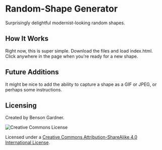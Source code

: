 # Random-Shape Generator
Surprisingly delightful modernist-looking random shapes.

## How It Works
Right now, this is super simple. Download the files and load index.html.
Click anywhere in the page when you're ready for a new shape.

## Future Additions
It might be nice to add the ability to capture a shape as a GIF or JPEG, or
perhaps some instructions.

## Licensing
Created by Benson Gardner.

![Creative Commons License](https://i.creativecommons.org/l/by-sa/4.0/88x31.png)

Licensed under a [Creative Commons Attribution-ShareAlike 4.0 International License]("http://creativecommons.org/licenses/by-sa/4.0/").